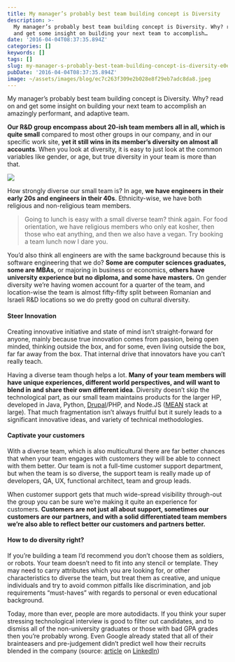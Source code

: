 ```yaml
---
title: My manager’s probably best team building concept is Diversity
description: >-
  My manager’s probably best team building concept is Diversity. Why? read on
  and get some insight on building your next team to accomplish…
date: '2016-04-04T08:37:35.894Z'
categories: []
keywords: []
tags: []
slug: my-manager-s-probably-best-team-building-concept-is-diversity-e0e8b44a8e8c
pubDate: '2016-04-04T08:37:35.894Z'
image: ~/assets/images/blog/ec7c263f309e2b028e8f29eb7adc8da8.jpeg
---
```


My manager’s probably best team building concept is Diversity. Why? read on and get some insight on building your next team to accomplish an amazingly performant, and adaptive team.

**Our R&D group encompass about 20-ish team members all in all, which is quite small** compared to most other groups in our company, and in our specific work site, **yet it still wins in its member’s diversity on almost all accounts**. When you look at diversity, it is easy to just look at the common variables like gender, or age, but true diversity in your team is more than that.

![](/images/blog/1__LEzhAcol__10Sc3EWpCDqLQ.jpeg)

How strongly diverse our small team is? In age, **we have engineers in their early 20s and engineers in their 40s**. Ethnicity-wise, we have both religious and non-religious team members.

> Going to lunch is easy with a small diverse team? think again. For food orientation, we have religious members who only eat kosher, then those who eat anything, and then we also have a vegan. Try booking a team lunch now I dare you.

You’d also think all engineers are with the same background because this is software engineering that we do? **Some are computer sciences graduates, some are MBAs,** or majoring in business or economics, **others have university experience but no diploma, and some have masters.** On gender diversity we’re having women account for a quarter of the team, and location-wise the team is almost fifty-fifty split between Romanian and Israeli R&D locations so we do pretty good on cultural diversity.

#### **Steer Innovation**

Creating innovative initiative and state of mind isn’t straight-forward for anyone, mainly because true innovation comes from passion, being open minded, thinking outside the box, and for some, even living outside the box, far far away from the box. That internal drive that innovators have you can’t really teach.

Having a diverse team though helps a lot. **Many of your team members will have unique experiences, different world perspectives, and will want to blend in and share their own different idea**. Diversity doesn’t skip the technological part, as our small team maintains products for the larger HP, developed in Java, Python, [Drupal](http://www.drupal.org/)/PHP, and Node.JS ([MEAN](https://github.com/lirantal/mean) stack at large). That much fragmentation isn’t always fruitful but it surely leads to a significant innovative ideas, and variety of technical methodologies.

#### **Captivate your customers**

With a diverse team, which is also multicultural there are far better chances that when your team engages with customers they will be able to connect with them better. Our team is not a full-time customer support department, but when the team is so diverse, the support team is really made up of developers, QA, UX, functional architect, team and group leads.

When customer support gets that much wide-spread visibility through-out the group you can be sure we’re making it quite an experience for customers. **Customers are not just all about support, sometimes our customers are our partners, and with a solid differentiated team members we’re also able to reflect better our customers and partners better.**

#### **How to do diversity right?**

If you’re building a team I’d recommend you don’t choose them as soldiers, or robots. Your team doesn’t need to fit into any stencil or template. They may need to carry attributes which you are looking for, or other characteristics to diverse the team, but treat them as creative, and unique individuals and try to avoid common pitfalls like discrimination, and job requirements “must-haves” with regards to personal or even educational background.

Today, more than ever, people are more autodidacts. If you think your super stressing technological interview is good to filter out candidates, and to dismiss all of the non-university graduates or those with bad GPA grades then you’re probably wrong. Even Google already stated that all of their brainteasers and pre-judgement didn’t predict well how their recruits blended in the company (source: [article](https://www.linkedin.com/pulse/article/20130620142512-35894743-on-gpas-and-brain-teasers-new-insights-from-google-on-recruiting-and-hiring) on [LinkedIn](http://www.linkedin.com/))